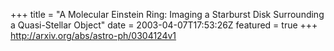 +++
title = "A Molecular Einstein Ring: Imaging a Starburst Disk Surrounding a   Quasi-Stellar Object"
date = 2003-04-07T17:53:26Z
featured = true
+++
http://arxiv.org/abs/astro-ph/0304124v1